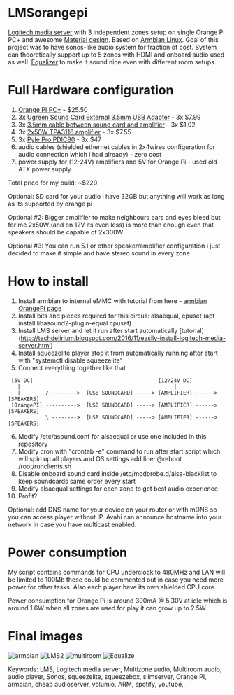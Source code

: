 # LMSorangepi
[Logitech media server](https://github.com/Logitech/slimserver) with 3 independent zones setup on single Orange PI PC+ and awesome [Material design](https://github.com/CDrummond/lms-material). Based on [Armbian Linux](https://www.armbian.com). Goal of this project was to have sonos-like audio system for fraction of cost.  System can theoretically support up to 5 zones with HDMI and onboard audio used as well. [Equalizer](https://github.com/raedwulf/alsaequal) to make it sound nice even with different room setups.


# Full Hardware configuration
1. [Orange PI PC+](http://www.orangepi.org/orangepipcplus/) - $25.50
2. 3x [Ugreen Sound Card External 3.5mm USB Adapter](https://www.aliexpress.com/item/Ugreen-USB-2-0-to-3-5mm-Audio-External-Sound-Card-Microphone-Earphone-Speaker-Adapter-for/32507625943.html?spm=a2g0s.9042311.0.0.27424c4dlaKRDD) -  3x $7.99
3. 3x [3.5mm cable between sound card and amplifier](https://www.aliexpress.com/item/20cm-3-5-Jack-Male-to-Male-Audio-Cable-Jack-to-Aux-Short-Cable-for-Acoustic/32833524098.html?spm=a2g0s.9042311.0.0.27424c4dlaKRDD) - 3x $1.02
4. 3x [2x50W TPA3116 amplifier](https://www.aliexpress.com/item/DC-12V-24V-TPA3116-D2-Hifi-2-0-Channel-50W-50W-Stereo-Audio-Digtail-Power-Amplifier/32817825712.html?spm=a2g0s.9042311.0.0.27424c4dlaKRDD) - 3x $7.55
5. 3x [Pyle Pro PDIC80](https://www.bhphotovideo.com/c/product/570723-REG/Pyle_Pro_PDIC80_PDIC80_8_Two_Way_In_Ceiling.html) - 3x $47
6. audio cables (shielded ethernet cables in 2x4wires configuration for audio connection which i had already) - zero cost
7. power supply for (12-24V) amplifiers and 5V for Orange Pi - used old ATX power supply

Total price for my build: ~$220

Optional: SD card for your audio i have 32GB but anything will work as long as its supported by orange pi

Optional #2: Bigger amplifier to make neighbours ears and eyes bleed but for me 2x50W (and on 12V its even less) is more than enough even that speakers should be capable of 2x300W

Optional #3: You can run 5.1 or other speaker/amplifier configuration i just decided to make it simple and have stereo sound in every zone

# How to install
1. Install armbian to internal eMMC with tutorial from here - [armbian OrangePI page](https://www.armbian.com/orange-pi-pc-plus/)
2. Install bits and pieces required for this circus: alsaequal, cpuset (apt install libasound2-plugin-equal cpuset)
3. Install LMS server and let it run after start automatically [tutorial] (http://techdelirium.blogspot.com/2016/11/easily-install-logitech-media-server.html)
4. Install squeezelite player stop it from automatically running after start with "systemctl disable squeezelite"
5. Connect everything together like that
```
 [5V DC]                                        [12/24V DC]
   |                                                 |
   |        / -------->  [USB SOUNDCARD] -----> [AMPLIFIER] ------> [SPEAKERS]
 [OrangePI] ---------->  [USB SOUNDCARD] -----> [AMPLIFIER] ------> [SPEAKERS]
            \ -------->  [USB SOUNDCARD] -----> [AMPLIFIER] ------> [SPEAKERS]
```
6. Modify /etc/asound.conf for alsaequal or use one included in this repository
7. Modify cron with "crontab -e" command to run after start script which will spin up all players and OS settings add line: @reboot /root/runclients.sh
8. Disable onboard sound card inside /etc/modprobe.d/alsa-blacklist to keep soundcards same order every start
9. Modify alsaequal settings for each zone to get best audio experience
10. Profit?

Optional: add DNS name for your device on your router or with mDNS so you can access player without IP. Avahi can announce hostname into your network in case you have multicast enabled.

# Power consumption
My script contains commands for CPU underclock to 480MHz and LAN will be limited to 100Mb these could be commented out in case you need more power for other tasks. Also each player have its own shielded CPU core. 

Power consumption for Orange Pi is around 300mA @ 5,30V at idle which is around 1.6W when all zones are used for play it can grow up to 2.5W.

# Final images

![armbian](https://user-images.githubusercontent.com/320479/56849612-16308480-68f7-11e9-9814-83480000738a.png)
![LMS2](https://user-images.githubusercontent.com/320479/56849617-23e60a00-68f7-11e9-96a1-12c7725b22f6.png)
![multiroom](https://user-images.githubusercontent.com/320479/56849627-3c562480-68f7-11e9-8a7f-63aeb6d6c522.png)
![Equalize](https://user-images.githubusercontent.com/320479/56849729-8095f480-68f8-11e9-9a07-54bf7bb9b6c0.png)

Keywords: LMS, Logitech media server, Multizone audio, Multiroom audio, audio player, Sonos, squeezelite, squeezebox, slimserver, Orange PI, armbian, cheap audioserver, volumio, ARM, spotify, youtube, 

